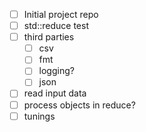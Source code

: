 - [ ] Initial project repo
- [ ] std::reduce test
- [ ] third parties
	- [ ] csv
	- [ ] fmt
	- [ ] logging?
	- [ ] json
- [ ] read input data
- [ ] process objects in reduce?
- [ ] tunings
